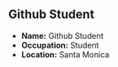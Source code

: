 ##  Github Student
- **Name:** Github Student
- **Occupation:** Student
- **Location:** Santa Monica
